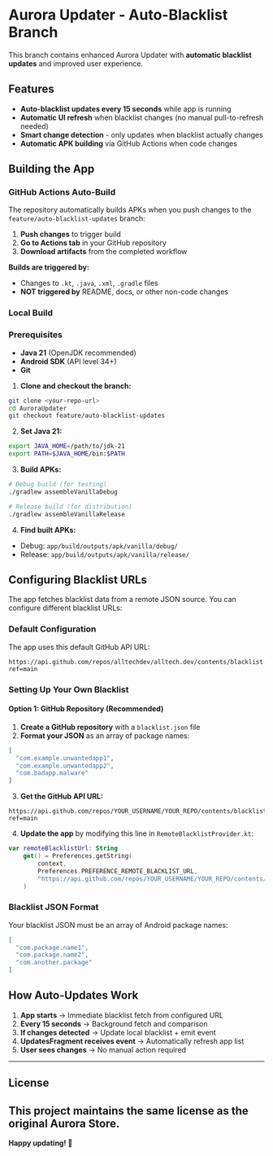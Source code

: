 # Aurora Updater - Auto-Blacklist Branch

This branch contains enhanced Aurora Updater with **automatic blacklist updates** and improved user experience.

## Features

- **Auto-blacklist updates every 15 seconds** while app is running
- **Automatic UI refresh** when blacklist changes (no manual pull-to-refresh needed)
- **Smart change detection** - only updates when blacklist actually changes
- **Automatic APK building** via GitHub Actions when code changes

## Building the App

### GitHub Actions Auto-Build

The repository automatically builds APKs when you push changes to the `feature/auto-blacklist-updates` branch:

1. **Push changes** to trigger build
2. **Go to Actions tab** in your GitHub repository
3. **Download artifacts** from the completed workflow

**Builds are triggered by:**
- Changes to `.kt`, `.java`, `.xml`, `.gradle` files
- **NOT triggered by** README, docs, or other non-code changes

### Local Build

### Prerequisites
- **Java 21** (OpenJDK recommended)
- **Android SDK** (API level 34+)
- **Git**

1. **Clone and checkout the branch:**
```bash
git clone <your-repo-url>
cd AuroraUpdater
git checkout feature/auto-blacklist-updates
```

2. **Set Java 21:**
```bash
export JAVA_HOME=/path/to/jdk-21
export PATH=$JAVA_HOME/bin:$PATH
```

3. **Build APKs:**
```bash
# Debug build (for testing)
./gradlew assembleVanillaDebug

# Release build (for distribution)
./gradlew assembleVanillaRelease
```

4. **Find built APKs:**
- Debug: `app/build/outputs/apk/vanilla/debug/`
- Release: `app/build/outputs/apk/vanilla/release/`

## Configuring Blacklist URLs

The app fetches blacklist data from a remote JSON source. You can configure different blacklist URLs:

### Default Configuration

The app uses this default GitHub API URL:
```
https://api.github.com/repos/alltechdev/alltech.dev/contents/blacklist.json?ref=main
```

### Setting Up Your Own Blacklist

#### Option 1: GitHub Repository (Recommended)

1. **Create a GitHub repository** with a `blacklist.json` file
2. **Format your JSON** as an array of package names:
```json
[
  "com.example.unwantedapp1",
  "com.example.unwantedapp2",
  "com.badapp.malware"
]
```

3. **Get the GitHub API URL:**
```
https://api.github.com/repos/YOUR_USERNAME/YOUR_REPO/contents/blacklist.json?ref=main
```

4. **Update the app** by modifying this line in `RemoteBlacklistProvider.kt`:
```kotlin
var remoteBlacklistUrl: String
    get() = Preferences.getString(
        context, 
        Preferences.PREFERENCE_REMOTE_BLACKLIST_URL,
        "https://api.github.com/repos/YOUR_USERNAME/YOUR_REPO/contents/blacklist.json?ref=main"
    )
```

### Blacklist JSON Format

Your blacklist JSON must be an array of Android package names:

```json
[
  "com.package.name1",
  "com.package.name2",
  "com.another.package"
]
```

## How Auto-Updates Work

1. **App starts** → Immediate blacklist fetch from configured URL
2. **Every 15 seconds** → Background fetch and comparison
3. **If changes detected** → Update local blacklist + emit event
4. **UpdatesFragment receives event** → Automatically refresh app list
5. **User sees changes** → No manual action required


---

## License

This project maintains the same license as the original Aurora Store.
---

**Happy updating! 🚀**
